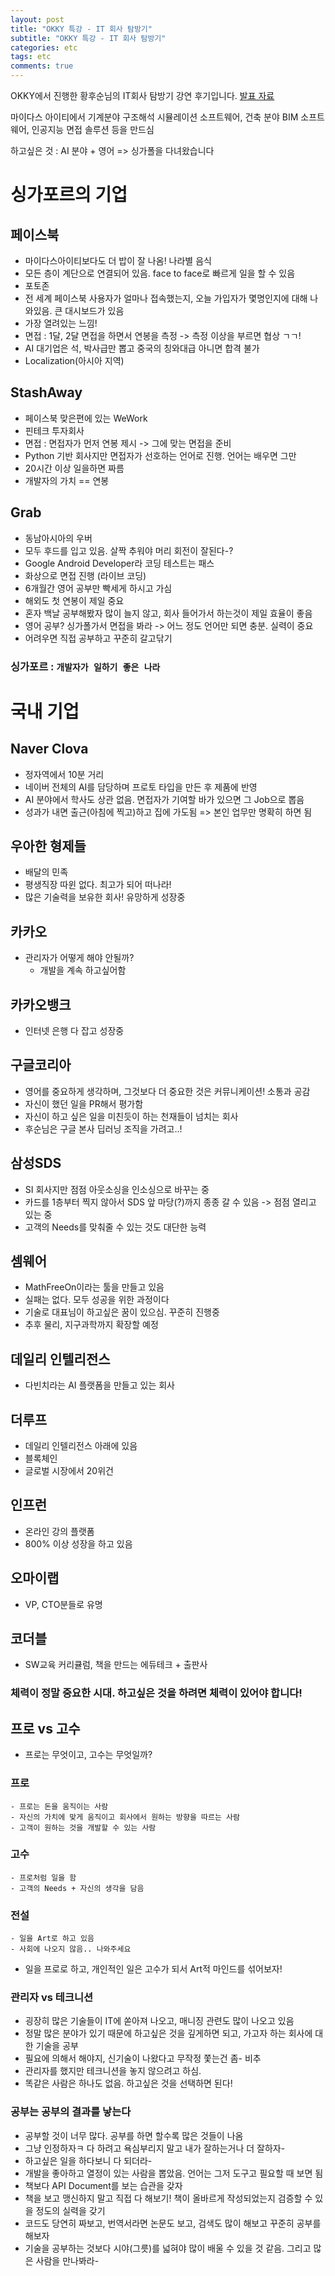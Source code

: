 ```yaml
---
layout: post
title: "OKKY 특강 - IT 회사 탐방기"
subtitle: "OKKY 특강 - IT 회사 탐방기"
categories: etc
tags: etc
comments: true
---
```

OKKY에서 진행한 황후순님의 IT회사 탐방기 강연 후기입니다. [발표 자료](https://drive.google.com/file/d/1fbVY7GeKf6iSBCNuYwaSaq58hbI5_O-_/view)

마이다스 아이티에서 기계분야 구조해석 시뮬레이션 소프트웨어, 건축 분야 BIM 소프트웨어, 인공지능 면접 솔루션 등을 만드심

하고싶은 것 : AI 분야 + 영어 => 싱가폴을 다녀왔습니다

# 싱가포르의 기업
## 페이스북
- 마이다스아이티보다도 더 밥이 잘 나옴! 나라별 음식
- 모든 층이 계단으로 연결되어 있음. face to face로 빠르게 일을 할 수 있음
- 포토존
- 전 세계 페이스북 사용자가 얼마나 접속했는지, 오늘 가입자가 몇명인지에 대해 나와있음. 큰 대시보드가 있음
- 가장 열려있는 느낌! 
- 면접 : 1달, 2달 면접을 하면서 연봉을 측정 -> 측정 이상을 부르면 협상 ㄱㄱ! 
- AI 대기업은 석, 박사급만 뽑고 중국의 칭와대급 아니면 합격 불가
- Localization(아시아 지역)

## StashAway
- 페이스북 맞은편에 있는 WeWork
- 핀테크 투자회사
- 면접 : 면접자가 먼저 연봉 제시 -> 그에 맞는 면접을 준비 
- Python 기반 회사지만 면접자가 선호하는 언어로 진행. 언어는 배우면 그만
- 20시간 이상 일을하면 짜름
- 개발자의 가치 == 연봉

## Grab
- 동남아시아의 우버
- 모두 후드를 입고 있음. 살짝 추워야 머리 회전이 잘된다-?
- Google Android Developer라 코딩 테스트는 패스
- 화상으로 면접 진행 (라이브 코딩)
- 6개월간 영어 공부만 빡세게 하시고 가심
- 해외도 첫 연봉이 제일 중요
- 혼자 백날 공부해봤자 많이 늘지 않고, 회사 들어가서 하는것이 제일 효율이 좋음
- 영어 공부? 싱가폴가서 면접을 봐라 -> 어느 정도 언어만 되면 충분. 실력이 중요 
- 어려우면 직접 공부하고 꾸준히 갈고닦기

### 싱가포르 : ```개발자가 일하기 좋은 나라```


# 국내 기업
## Naver Clova
- 정자역에서 10분 거리
- 네이버 전체의 AI를 담당하며 프로토 타입을 만든 후 제품에 반영
- AI 분야에서 학사도 상관 없음. 면접자가 기여할 바가 있으면 그 Job으로 뽑음
- 성과가 내면 출근(아침에 찍고)하고 집에 가도됨 => 본인 업무만 명확히 하면 됨


## 우아한 형제들
- 배달의 민족
- 평생직장 따윈 없다. 최고가 되어 떠나라!
- 많은 기술력을 보유한 회사! 유망하게 성장중

## 카카오
- 관리자가 어떻게 해야 안될까? 
	- 개발을 계속 하고싶어함

## 카카오뱅크
- 인터넷 은행 다 잡고 성장중


## 구글코리아
- 영어를 중요하게 생각하며, 그것보다 더 중요한 것은 커뮤니케이션! 소통과 공감
- 자신이 했던 일을 PR해서 평가함
- 자신이 하고 싶은 일을 미친듯이 하는 천재들이 넘치는 회사
- 후순님은 구글 본사 딥러닝 조직을 가려고..!

## 삼성SDS
- SI 회사지만 점점 아웃소싱을 인소싱으로 바꾸는 중
- 카드를 1층부터 찍지 않아서 SDS 앞 마당(?)까지 종종 갈 수 있음 -> 점점 열리고 있는 중
- 고객의 Needs를 맞춰줄 수 있는 것도 대단한 능력

## 셈웨어
- MathFreeOn이라는 툴을 만들고 있음
- 실패는 없다. 모두 성공을 위한 과정이다
- 기술로 대표님이 하고싶은 꿈이 있으심. 꾸준히 진행중
- 추후 물리, 지구과학까지 확장할 예정

## 데일리 인텔리전스
- 다빈치라는 AI 플랫폼을 만들고 있는 회사

## 더루프
- 데일리 인텔리전스 아래에 있음
- 블록체인
- 글로벌 시장에서 20위건

## 인프런
- 온라인 강의 플랫폼
- 800% 이상 성장을 하고 있음

## 오마이랩
- VP, CTO분들로 유명

## 코더블
- SW교육 커리큘럼, 책을 만드는 에듀테크 + 출판사



### 체력이 정말 중요한 시대. 하고싶은 것을 하려면 체력이 있어야 합니다!



## 프로 vs 고수
- 프로는 무엇이고, 고수는 무엇일까?

### 프로
	- 프로는 돈을 움직이는 사람
	- 자신의 가치에 맞게 움직이고 회사에서 원하는 방향을 따르는 사람
	- 고객이 원하는 것을 개발할 수 있는 사람
	
### 고수
	- 프로처럼 일을 함
	- 고객의 Needs + 자신의 생각을 담음

### 전설
	- 일을 Art로 하고 있음
	- 사회에 나오지 않음.. 나와주세요	

- 일을 프로로 하고, 개인적인 일은 고수가 되서 Art적 마인드를 섞어보자!


### 관리자 vs 테크니션
- 굉장히 많은 기술들이 IT에 쏟아져 나오고, 매니징 관련도 많이 나오고 있음
- 정말 많은 분야가 있기 때문에 하고싶은 것을 깊게하면 되고, 가고자 하는 회사에 대한 기술을 공부
- 필요에 의해서 해야지, 신기술이 나왔다고 무작정 쫓는건 좀- 비추
- 관리자를 했지만 테크니션을 놓지 않으려고 하심. 
- 똑같은 사람은 하나도 없음. 하고싶은 것을 선택하면 된다! 

### 공부는 공부의 결과를 낳는다
- 공부할 것이 너무 많다. 공부를 하면 할수록 많은 것들이 나옴
- 그냥 인정하자ㅋ 다 하려고 욕심부리지 말고 내가 잘하는거나 더 잘하자-
- 하고싶은 일을 하다보니 다 되더라- 
- 개발을 좋아하고 열정이 있는 사람을 뽑았음. 언어는 그저 도구고 필요할 때 보면 됨
- 책보다 API Document를 보는 습관을 갖자
- 책을 보고 맹신하지 말고 직접 다 해보기! 책이 올바르게 작성되었는지 검증할 수 있을 정도의 실력을 갖기
- 코드도 당연히 짜보고, 번역서라면 논문도 보고, 검색도 많이 해보고 꾸준히 공부를 해보자
- 기술을 공부하는 것보다 시야(그릇)를 넓혀야 많이 배울 수 있을 것 같음. 그리고 많은 사람을 만나봐라-